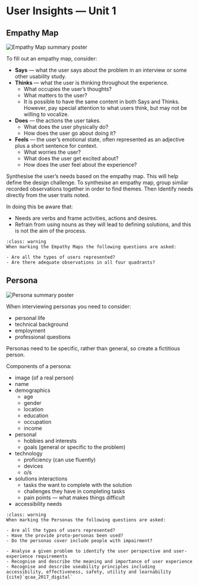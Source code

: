 # User Insights &mdash; Unit 1

## Empathy Map

![Empathy Map summary poster](assets/empathy_map.png)

To fill out an empathy map, consider:

- **Says** &mdash; what the user says about the problem in an interview or some other usability study.
- **Thinks** &mdash; what the user is thinking throughout the experience.
  - What occupies the user’s thoughts?
  - What matters to the user?
  - It is possible to have the same content in both Says and Thinks. However, pay special attention to what users think, but may not be willing to vocalize.
- **Does** &mdash; the actions the user takes.
  - What does the user physically do?
  - How does the user go about doing it?
- **Feels** &mdash; the user’s emotional state, often represented as an adjective plus a short sentence for context.
  - What worries the user?
  - What does the user get excited about?
  - How does the user feel about the experience?

Synthesise the user’s needs based on the empathy map. This will help define the design challenge. To synthesise an empathy map, group similar recorded observations together in order to find themes. Then Identify needs directly from the user traits noted.

In doing this be aware that:

- Needs are verbs and frame activities, actions and desires.
- Refrain from using nouns as they will lead to defining solutions, and this is not the aim of the process.

```{admonition} Checking the Empathy Maps for Unit 1
:class: warning
When marking the Empathy Maps the following questions are asked:

- Are all the types of users represented?
- Are there adequate observations in all four quadrants?
```

## Persona

![Persona summary poster](assets/persona.png)

When interviewing personas you need to consider:

- personal life
- technical background
- employment
- professional questions

Personas need to be specific, rather than general, so create a fictitious person.

Components of a persona:

- image (of a real person)
- name
- demographics
  - age
  - gender
  - location
  - education
  - occupation
  - income
- personal
  - hobbies and interests
  - goals (general or specific to the problem)
- technology
  - proficiency (can use fluently)
  - devices
  - o/s
- solutions interactions
  - tasks the want to complete with the solution
  - challenges they have in completing tasks
  - pain points &mdash; what makes things difficult
- accessibility needs

```{admonition} Checking the Personas for Unit 1
:class: warning
When marking the Personas the following questions are asked:

- Are all the types of users represented?
- Have the provide proto-personas been used?
- Do the personas cover include people with impairment?
```

```{admonition} Unit 1 subject matter covered:
- Analyse a given problem to identify the user perspective and user-experience requirements
- Recognise and describe the meaning and importance of user experience
- Recognise and describe useability principles including accessibility, effectiveness, safety, utility and learnability
{cite}`qcaa_2017_digital`
```